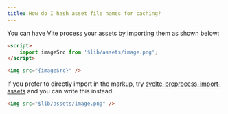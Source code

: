 ```yaml
---
title: How do I hash asset file names for caching?
---
```


You can have Vite process your assets by importing them as shown below:

```html
<script>
	import imageSrc from '$lib/assets/image.png';
</script>

<img src="{imageSrc}" />
```

If you prefer to directly import in the markup, try [svelte-preprocess-import-assets](https://github.com/bluwy/svelte-preprocess-import-assets) and you can write this instead:

```html
<img src="$lib/assets/image.png" />
```
